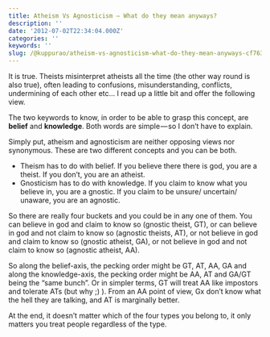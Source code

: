 ```yaml
---
title: Atheism Vs Agnosticism — What do they mean anyways?
description: ''
date: '2012-07-02T22:34:04.000Z'
categories: ''
keywords: ''
slug: /@kuppurao/atheism-vs-agnosticism-what-do-they-mean-anyways-cf7637420406
---
```


It is true. Theists misinterpret atheists all the time (the other way round is also true), often leading to confusions, misunderstanding, conflicts, undermining of each other etc… I read up a little bit and offer the following view.

The two keywords to know, in order to be able to grasp this concept, are **belief** and **knowledge**. Both words are simple — so I don’t have to explain.

Simply put, atheism and agnosticism are neither opposing views nor synonymous. These are two different concepts and you can be both.

*   Theism has to do with belief. If you believe there there is god, you are a theist. If you don’t, you are an atheist.
*   Gnosticism has to do with knowledge. If you claim to know what you believe in, you are a gnostic. If you claim to be unsure/ uncertain/ unaware, you are an agnostic.

So there are really four buckets and you could be in any one of them. You can believe in god and claim to know so (gnostic theist, GT), or can believe in god and not claim to know so (agnostic theists, AT), or not believe in god and claim to know so (gnostic atheist, GA), or not believe in god and not claim to know so (agnostic atheist, AA).

So along the belief-axis, the pecking order might be GT, AT, AA, GA and along the knowledge-axis, the pecking order might be AA, AT and GA/GT being the “same bunch”. Or in simpler terms, GT will treat AA like impostors and tolerate ATs (but why ;) ). From an AA point of view, Gx don’t know what the hell they are talking, and AT is marginally better.

At the end, it doesn’t matter which of the four types you belong to, it only matters you treat people regardless of the type.